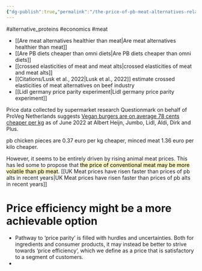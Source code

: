 ```yaml
---
{"dg-publish":true,"permalink":"/the-price-of-pb-meat-alternatives-relative-to-animal-meat/","created":"2024-03-17T15:25:40.000+00:00","updated":"2025-09-29T00:30:43.263+01:00"}
---
```


#alternative_proteins #economics #meat 

- [[Are meat alternatives healthier than meat\|Are meat alternatives healthier than meat]]
- [[Are PB diets cheaper than omni diets\|Are PB diets cheaper than omni diets]]
- [[crossed elasticities of meat and meat alts\|crossed elasticities of meat and meat alts]]
- [[Citations/Lusk et al., 2022\|Lusk et al., 2022]]  estimate crossed elasticities of meat alternatives on beef industry
- [[Lidl germany price parity experiment\|Lidl germany price parity experiment]] 

Price data collected by supermarket research Questionmark on behalf of ProVeg Netherlands suggests [Vegan burgers are on average 78 cents cheaper per kg](https://www.foodnavigator.com/Article/2022/07/26/plant-based-now-cheaper-than-meat-in-the-netherlands-vegan-burgers-are-on-average-78-cents-cheaper-per-kg) as of June 2022 at Albert Heijn, Jumbo, Lidl, Aldi, Dirk and Plus.

pb chicken pieces are 0.37 euro per kg cheaper, minced meat 1.36 euro per kilo cheaper.

However, it seems to be entirely driven by rising animal meat prices. This has led some to propose that <mark style="background: #FFF3A3A6;">the price of conventional meat may be more volatile than pb meat</mark>. [[UK Meat prices have risen faster than prices of pb alts in recent years\|UK Meat prices have risen faster than prices of pb alts in recent years]]

# Price efficiency might be a more achievable option
- Pathway to ‘price parity’ is filled with hurdles and uncertainties. Both for ingredients and consumer products, it may instead be better to strive towards ‘price efficiency’, which we define as a price that is satisfactory to a segment of customers.
- 